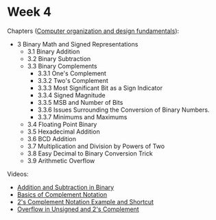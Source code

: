 # Week 4

<!-- Chapters ([Digital Electronics](https://annas-archive.org/md5/3f538094613f595ccd218b310a6bfb28)):
- 3.1 Basic Rules of Binary Addition and Subtraction
- 3.2 Addition of Larger-Bit Binary Numbers
    - 3.2.1 Addition Using the 2's Complement Method
- 3.3 Subtraction of Larger-Bit Binary Numbers
    - 3.3.1 Subtraction Using 2's Complement Arithmetic
- 3.4 BCD Addition and Subtraction in Excess-3 Code
- 3.5 Binary Multiplication
- 3.6 Binary Division -->

Chapters ([Computer organization and design fundamentals](https://annas-archive.org/md5/21e29706fb83c40a7f4f1ffc5960c369)):
- 3 Binary Math and Signed Representations
    - 3.1 Binary Addition
    - 3.2 Binary Subtraction
    - 3.3 Binary Complements
        - 3.3.1 One's Complement
        - 3.3.2 Two's Complement
        - 3.3.3 Most Significant Bit as a Sign Indicator
        - 3.3.4 Signed Magnitude
        - 3.3.5 MSB and Number of Bits
        - 3.3.6 Issues Surrounding the Conversion of Binary Numbers.
        - 3.3.7 Minimums and Maximums
    - 3.4 Floating Point Binary
    - 3.5 Hexadecimal Addition
    - 3.6 BCD Addition
    - 3.7 Multiplication and Division by Powers of Two
    - 3.8 Easy Decimal to Binary Conversion Trick
    - 3.9 Arithmetic Overflow

Videos:
- [Addition and Subtraction in Binary](https://www.youtube.com/watch?v=YyxlNN8l0zw)
- [Basics of Complement Notation](https://www.youtube.com/watch?v=PIhe-jFKVyQ)
- [2's Complement Notation Example and Shortcut](https://www.youtube.com/watch?v=Ix8mP_xneFc)
- [Overflow in Unsigned and 2's Complement](https://www.youtube.com/watch?v=pwrNX1euThA)